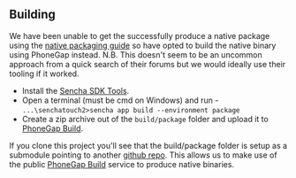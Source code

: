 ## Building

We have been unable to get the successfully produce a native package using the [native packaging guide](http://docs.sencha.com/touch/2-0/#!/guide/native_packaging) so have opted to build the native binary using PhoneGap instead. N.B. This doesn't seem to be an uncommon approach from a quick search of their forums but we would ideally use their tooling if it worked.

* Install the [Sencha SDK Tools](http://www.sencha.com/products/sdk-tools/).
* Open a terminal (must be cmd on Windows) and run -
`...\senchatouch2>sencha app build --environment package`
* Create a zip archive out of the `build/package` folder and upload it to [PhoneGap Build](https://build.phonegap.com/).

If you clone this project you'll see that the build/package folder is setup as a submodule pointing to another [github repo](https://github.com/chrisprice/PropertyCross-ST2.git). This allows us to make use of the public [PhoneGap Build](https://build.phonegap.com/apps/254779/builds) service to produce native binaries.